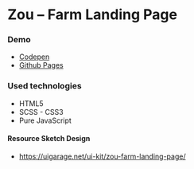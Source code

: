 # Zou – Farm Landing Page

### Demo
* [Codepen](https://codepen.io/mustafadalga/pen/KKgYJxP) 
* [Github Pages](https://mustafadalga.github.io/farm-landing-page/)


### Used technologies
 * HTML5  
 * SCSS - CSS3
 * Pure JavaScript

#### Resource Sketch Design
 * https://uigarage.net/ui-kit/zou-farm-landing-page/

